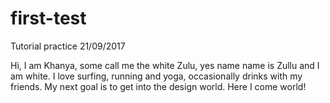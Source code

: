 # first-test
Tutorial practice 21/09/2017

Hi, I am Khanya, some call me the white Zulu, yes name name is Zullu and I am white.
I love surfing, running and yoga, occasionally drinks with my friends.
My next goal is to get into the design world.
Here I come world!
